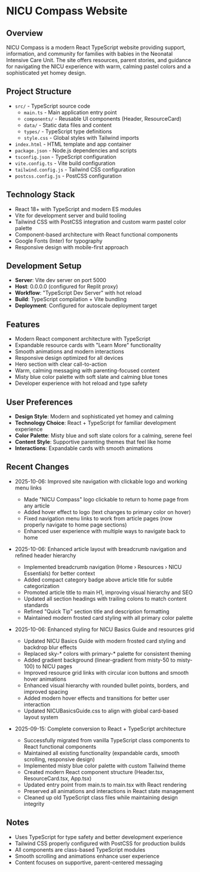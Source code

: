 # NICU Compass Website

## Overview
NICU Compass is a modern React TypeScript website providing support, information, and community for families with babies in the Neonatal Intensive Care Unit. The site offers resources, parent stories, and guidance for navigating the NICU experience with warm, calming pastel colors and a sophisticated yet homey design.

## Project Structure
- `src/` - TypeScript source code
  - `main.ts` - Main application entry point
  - `components/` - Reusable UI components (Header, ResourceCard)
  - `data/` - Static data files and content
  - `types/` - TypeScript type definitions
  - `style.css` - Global styles with Tailwind imports
- `index.html` - HTML template and app container
- `package.json` - Node.js dependencies and scripts
- `tsconfig.json` - TypeScript configuration
- `vite.config.ts` - Vite build configuration
- `tailwind.config.js` - Tailwind CSS configuration
- `postcss.config.js` - PostCSS configuration

## Technology Stack
- React 18+ with TypeScript and modern ES modules
- Vite for development server and build tooling
- Tailwind CSS with PostCSS integration and custom warm pastel color palette
- Component-based architecture with React functional components
- Google Fonts (Inter) for typography
- Responsive design with mobile-first approach

## Development Setup
- **Server**: Vite dev server on port 5000
- **Host**: 0.0.0.0 (configured for Replit proxy)
- **Workflow**: "TypeScript Dev Server" with hot reload
- **Build**: TypeScript compilation + Vite bundling
- **Deployment**: Configured for autoscale deployment target

## Features
- Modern React component architecture with TypeScript
- Expandable resource cards with "Learn More" functionality
- Smooth animations and modern interactions
- Responsive design optimized for all devices
- Hero section with clear call-to-action
- Warm, calming messaging with parenting-focused content
- Misty blue color palette with soft slate and calming blue tones
- Developer experience with hot reload and type safety

## User Preferences
- **Design Style**: Modern and sophisticated yet homey and calming
- **Technology Choice**: React + TypeScript for familiar development experience
- **Color Palette**: Misty blue and soft slate colors for a calming, serene feel
- **Content Style**: Supportive parenting themes that feel like home
- **Interactions**: Expandable cards with smooth animations

## Recent Changes
- 2025-10-06: Improved site navigation with clickable logo and working menu links
  - Made "NICU Compass" logo clickable to return to home page from any article
  - Added hover effect to logo (text changes to primary color on hover)
  - Fixed navigation menu links to work from article pages (now properly navigate to home page sections)
  - Enhanced user experience with multiple ways to navigate back to home

- 2025-10-06: Enhanced article layout with breadcrumb navigation and refined header hierarchy
  - Implemented breadcrumb navigation (Home › Resources › NICU Essentials) for better context
  - Added compact category badge above article title for subtle categorization
  - Promoted article title to main H1, improving visual hierarchy and SEO
  - Updated all section headings with trailing colons to match content standards
  - Refined "Quick Tip" section title and description formatting
  - Maintained modern frosted card styling with all primary color palette
  
- 2025-10-06: Enhanced styling for NICU Basics Guide and resources grid
  - Updated NICU Basics Guide with modern frosted card styling and backdrop blur effects
  - Replaced sky-* colors with primary-* palette for consistent theming
  - Added gradient background (linear-gradient from misty-50 to misty-100) to NICU pages
  - Improved resource grid links with circular icon buttons and smooth hover animations
  - Enhanced visual hierarchy with rounded bullet points, borders, and improved spacing
  - Added modern hover effects and transitions for better user interaction
  - Updated NICUBasicsGuide.css to align with global card-based layout system
  
- 2025-09-15: Complete conversion to React + TypeScript architecture
  - Successfully migrated from vanilla TypeScript class components to React functional components
  - Maintained all existing functionality (expandable cards, smooth scrolling, responsive design)
  - Implemented misty blue color palette with custom Tailwind theme
  - Created modern React component structure (Header.tsx, ResourceCard.tsx, App.tsx)
  - Updated entry point from main.ts to main.tsx with React rendering
  - Preserved all animations and interactions in React state management
  - Cleaned up old TypeScript class files while maintaining design integrity

## Notes
- Uses TypeScript for type safety and better development experience
- Tailwind CSS properly configured with PostCSS for production builds
- All components are class-based TypeScript modules
- Smooth scrolling and animations enhance user experience
- Content focuses on supportive, parent-centered messaging